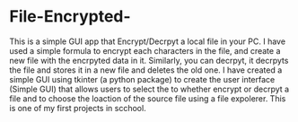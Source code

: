 # File-Encrypted-

This is a simple GUI app that Encrypt/Decrpyt a local file in your PC.
I have used a simple formula to encrypt each characters in the file, and create a new file with the encrpyted data in it. Similarly, you can decrpyt, it decrpyts the file and 
stores it in a new file and deletes the old one.
I have created a simple GUI using tkinter (a python package) to create the user interface (Simple GUI) that allows users to select the to whether encrypt or decrpyt a file and
to choose the loaction of the source file using a file expolerer.
This is one of my first projects in scchool.
